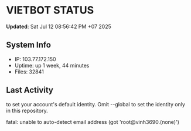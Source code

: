 # VIETBOT STATUS
**Updated**: Sat Jul 12 08:56:42 PM +07 2025

## System Info
- IP: 103.77.172.150
- Uptime: up 1 week, 44 minutes
- Files: 32841

## Last Activity

to set your account's default identity.
Omit --global to set the identity only in this repository.

fatal: unable to auto-detect email address (got 'root@vinh3690.(none)')
